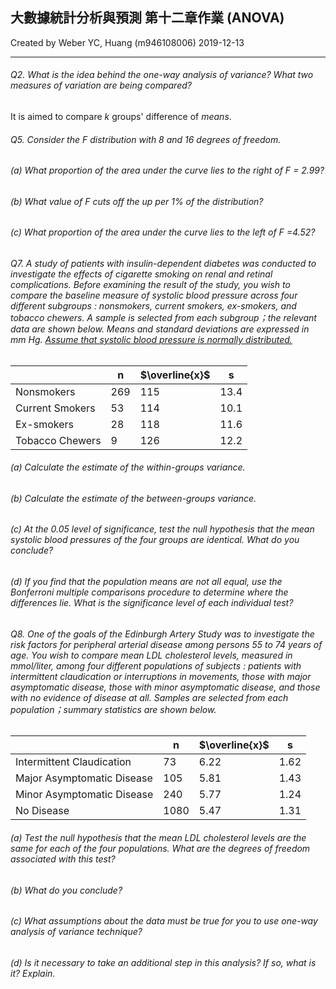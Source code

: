 ## 大數據統計分析與預測 第十二章作業 (ANOVA)

Created by Weber YC, Huang (m946108006) 2019-12-13

___

###### Q2. What is the idea behind the one-way analysis of variance? What two measures of variation are being compared?

It is aimed to compare *k* groups' difference of *means*.



###### Q5. Consider the $F$ distribution with 8 and 16 degrees of freedom.

###### (a) What proportion of the area under the curve lies to the right of $F$ = 2.99?

###### (b) What value of $F$ cuts off the up	per 1% of the distribution?

###### (c) What proportion of the area under the curve lies to the left of $F$ =4.52?



###### Q7. A study of patients with insulin-dependent diabetes was conducted to investigate the effects of cigarette  smoking on renal and retinal complications. Before examining the result of the study, you wish to compare the baseline measure of systolic blood pressure across four different subgroups : nonsmokers, current smokers, ex-smokers, and tobacco chewers. A sample is selected from each subgroup；the relevant data are shown below. Means and standard deviations are expressed in $mm\:Hg$. <u>Assume that systolic blood pressure is normally distributed.</u> 

|                 | n    | $\overline{x}$ | s    |
| --------------- | ---- | -------------- | ---- |
| Nonsmokers      | 269  | 115            | 13.4 |
| Current Smokers | 53   | 114            | 10.1 |
| Ex-smokers      | 28   | 118            | 11.6 |
| Tobacco Chewers | 9    | 126            | 12.2 |

###### (a) Calculate the estimate of the within-groups variance.

###### (b) Calculate the estimate of the between-groups variance.

###### (c) At the 0.05 level of significance, test the null hypothesis that the mean systolic blood pressures of the four groups are identical. What do you conclude?

###### (d) If you find that the population means are not all equal, use the Bonferroni multiple comparisons procedure to determine where the differences lie. What is the significance level of each individual test?



###### Q8. One of the goals of the Edinburgh Artery Study was to investigate the risk factors for peripheral arterial disease among persons 55 to 74 years of age. You wish to compare mean LDL cholesterol levels, measured in $mmol/liter$, among four different populations of subjects : patients with intermittent claudication or interruptions in movements, those with major asymptomatic disease, those with minor asymptomatic disease, and those with no evidence of disease at all. Samples are selected from each population；summary statistics are shown below.  

|                            | n    | $\overline{x}$ | s    |
| -------------------------- | ---- | -------------- | ---- |
| Intermittent Claudication  | 73   | 6.22           | 1.62 |
| Major Asymptomatic Disease | 105  | 5.81           | 1.43 |
| Minor Asymptomatic Disease | 240  | 5.77           | 1.24 |
| No Disease                 | 1080 | 5.47           | 1.31 |

###### (a) Test the null hypothesis that the mean LDL cholesterol levels are the same for each of the four populations. What are the degrees of freedom associated with this test? 

###### (b) What do you conclude?

###### (c) What assumptions about the data must be true for you to use one-way analysis of variance technique?

###### (d) Is it necessary to take an additional step in this analysis? If so, what is it? Explain.